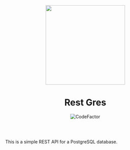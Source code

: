 <div align="center">
    <img src="https://i.imgur.com/lIyPUA9.png" width="250" height="250"/>
</div>

<div align="center">
    <h1>Rest Gres</h1>
    <img src="https://www.codefactor.io/repository/github/nightbase/restgres/badge" alt="CodeFactor" />
</div>

<br><br>

This is a simple REST API for a PostgreSQL database.